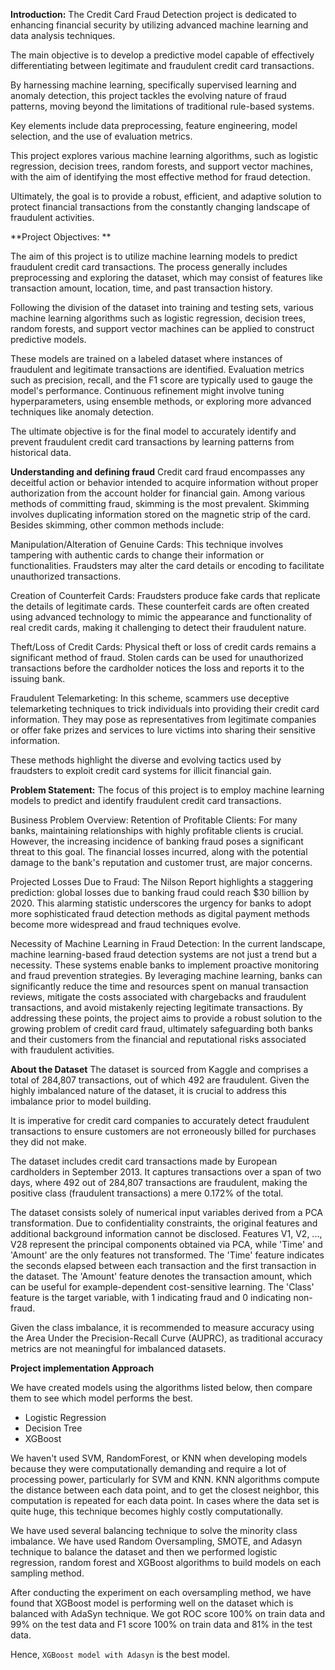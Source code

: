 **Introduction:**
The Credit Card Fraud Detection project is dedicated to enhancing financial security by utilizing advanced machine learning and data analysis techniques.

The main objective is to develop a predictive model capable of effectively differentiating between legitimate and fraudulent credit card transactions.

By harnessing machine learning, specifically supervised learning and anomaly detection, this project tackles the evolving nature of fraud patterns, moving beyond the limitations of traditional rule-based systems.

Key elements include data preprocessing, feature engineering, model selection, and the use of evaluation metrics.

This project explores various machine learning algorithms, such as logistic regression, decision trees, random forests, and support vector machines, with the aim of identifying the most effective method for fraud detection.

Ultimately, the goal is to provide a robust, efficient, and adaptive solution to protect financial transactions from the constantly changing landscape of fraudulent activities.

**Project Objectives: **

The aim of this project is to utilize machine learning models to predict fraudulent credit card transactions. The process generally includes preprocessing and exploring the dataset, which may consist of features like transaction amount, location, time, and past transaction history.

Following the division of the dataset into training and testing sets, various machine learning algorithms such as logistic regression, decision trees, random forests, and support vector machines can be applied to construct predictive models.

These models are trained on a labeled dataset where instances of fraudulent and legitimate transactions are identified. Evaluation metrics such as precision, recall, and the F1 score are typically used to gauge the model's performance. Continuous refinement might involve tuning hyperparameters, using ensemble methods, or exploring more advanced techniques like anomaly detection.

The ultimate objective is for the final model to accurately identify and prevent fraudulent credit card transactions by learning patterns from historical data.

**Understanding and defining fraud**
Credit card fraud encompasses any deceitful action or behavior intended to acquire information without proper authorization from the account holder for financial gain. Among various methods of committing fraud, skimming is the most prevalent. Skimming involves duplicating information stored on the magnetic strip of the card. Besides skimming, other common methods include:

Manipulation/Alteration of Genuine Cards: This technique involves tampering with authentic cards to change their information or functionalities. Fraudsters may alter the card details or encoding to facilitate unauthorized transactions.

Creation of Counterfeit Cards: Fraudsters produce fake cards that replicate the details of legitimate cards. These counterfeit cards are often created using advanced technology to mimic the appearance and functionality of real credit cards, making it challenging to detect their fraudulent nature.

Theft/Loss of Credit Cards: Physical theft or loss of credit cards remains a significant method of fraud. Stolen cards can be used for unauthorized transactions before the cardholder notices the loss and reports it to the issuing bank.

Fraudulent Telemarketing: In this scheme, scammers use deceptive telemarketing techniques to trick individuals into providing their credit card information. They may pose as representatives from legitimate companies or offer fake prizes and services to lure victims into sharing their sensitive information.

These methods highlight the diverse and evolving tactics used by fraudsters to exploit credit card systems for illicit financial gain.

**Problem Statement:**
The focus of this project is to employ machine learning models to predict and identify fraudulent credit card transactions.

Business Problem Overview:
Retention of Profitable Clients:
For many banks, maintaining relationships with highly profitable clients is crucial. However, the increasing incidence of banking fraud poses a significant threat to this goal. The financial losses incurred, along with the potential damage to the bank's reputation and customer trust, are major concerns.

Projected Losses Due to Fraud:
The Nilson Report highlights a staggering prediction: global losses due to banking fraud could reach $30 billion by 2020. This alarming statistic underscores the urgency for banks to adopt more sophisticated fraud detection methods as digital payment methods become more widespread and fraud techniques evolve.

Necessity of Machine Learning in Fraud Detection:
In the current landscape, machine learning-based fraud detection systems are not just a trend but a necessity. These systems enable banks to implement proactive monitoring and fraud prevention strategies. By leveraging machine learning, banks can significantly reduce the time and resources spent on manual transaction reviews, mitigate the costs associated with chargebacks and fraudulent transactions, and avoid mistakenly rejecting legitimate transactions. By addressing these points, the project aims to provide a robust solution to the growing problem of credit card fraud, ultimately safeguarding both banks and their customers from the financial and reputational risks associated with fraudulent activities.

**About the Dataset**
The dataset is sourced from Kaggle and comprises a total of 284,807 transactions, out of which 492 are fraudulent. Given the highly imbalanced nature of the dataset, it is crucial to address this imbalance prior to model building.

It is imperative for credit card companies to accurately detect fraudulent transactions to ensure customers are not erroneously billed for purchases they did not make.

The dataset includes credit card transactions made by European cardholders in September 2013. It captures transactions over a span of two days, where 492 out of 284,807 transactions are fraudulent, making the positive class (fraudulent transactions) a mere 0.172% of the total.

The dataset consists solely of numerical input variables derived from a PCA transformation. Due to confidentiality constraints, the original features and additional background information cannot be disclosed. Features V1, V2, ..., V28 represent the principal components obtained via PCA, while 'Time' and 'Amount' are the only features not transformed. The 'Time' feature indicates the seconds elapsed between each transaction and the first transaction in the dataset. The 'Amount' feature denotes the transaction amount, which can be useful for example-dependent cost-sensitive learning. The 'Class' feature is the target variable, with 1 indicating fraud and 0 indicating non-fraud.

Given the class imbalance, it is recommended to measure accuracy using the Area Under the Precision-Recall Curve (AUPRC), as traditional accuracy metrics are not meaningful for imbalanced datasets.

**Project implementation Approach**

We have created models using the algorithms listed below, then compare them to see which model performs the best. 
- Logistic Regression
- Decision Tree
- XGBoost

We haven't used SVM, RandomForest, or KNN when developing models because they were computationally demanding and require a lot of processing power, particularly for SVM and KNN. KNN algorithms compute the distance between each data point, and to get the closest neighbor, this computation is repeated for each data point. In cases where the data set is quite huge, this technique becomes highly costly computationally. 

We have used several balancing technique to solve the minority class imbalance. We have used Random Oversampling, SMOTE, and Adasyn technique to balance the dataset and then we performed logistic regression, random forest and XGBoost algorithms to build models on each sampling method.

After conducting the experiment on each oversampling method, we have found that XGBoost model is performing well on the  dataset which is balanced with AdaSyn technique. We got ROC score 100% on train data and 99% on the test data and F1 score 100% on train data and 81% in the test data.

Hence, `XGBoost model with Adasyn` is the best model.
